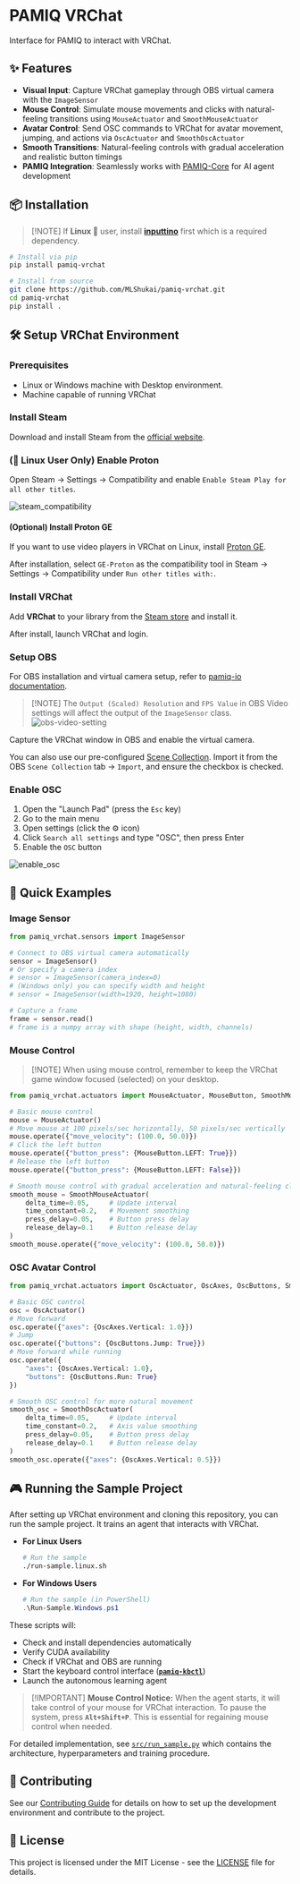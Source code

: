 # PAMIQ VRChat

Interface for PAMIQ to interact with VRChat.

## ✨ Features

- **Visual Input**: Capture VRChat gameplay through OBS virtual camera with the `ImageSensor`
- **Mouse Control**: Simulate mouse movements and clicks with natural-feeling transitions using `MouseActuator` and `SmoothMouseActuator`
- **Avatar Control**: Send OSC commands to VRChat for avatar movement, jumping, and actions via `OscActuator` and `SmoothOscActuator`
- **Smooth Transitions**: Natural-feeling controls with gradual acceleration and realistic button timings
- **PAMIQ Integration**: Seamlessly works with [PAMIQ-Core](https://mlshukai.github.io/pamiq-core/) for AI agent development

## 📦 Installation

> \[!NOTE\]
> If **Linux 🐧** user, install [**inputtino**](https://github.com/games-on-whales/inputtino/tree/stable/bindings/python#installation) first which is a required dependency.

```sh
# Install via pip
pip install pamiq-vrchat

# Install from source
git clone https://github.com/MLShukai/pamiq-vrchat.git
cd pamiq-vrchat
pip install .
```

## 🛠️ Setup VRChat Environment

### Prerequisites

- Linux or Windows machine with Desktop environment.
- Machine capable of running VRChat

### Install Steam

Download and install Steam from the [official website](https://store.steampowered.com/about/).

### **(🐧 Linux User Only)** Enable Proton

Open Steam → Settings → Compatibility and enable `Enable Steam Play for all other titles`.

![steam_compatibility](./docs/images/steam_compatibility.png)

#### (Optional) Install Proton GE

If you want to use video players in VRChat on Linux, install [Proton GE](https://github.com/GloriousEggroll/proton-ge-custom?tab=readme-ov-file#installation).

After installation, select `GE-Proton` as the compatibility tool in Steam → Settings → Compatibility under `Run other titles with:`.

### Install VRChat

Add **VRChat** to your library from the [Steam store](https://store.steampowered.com/app/438100/VRChat/) and install it.

After install, launch VRChat and login.

### Setup OBS

For OBS installation and virtual camera setup, refer to [pamiq-io documentation](https://github.com/MLShukai/pamiq-io?tab=readme-ov-file#obs-virtual-camera).

> \[!NOTE\]
> The `Output (Scaled) Resolution` and `FPS Value` in OBS Video settings will affect the output of the `ImageSensor` class.
> ![obs-video-setting](./docs/images/obs_video_setting.png)

Capture the VRChat window in OBS and enable the virtual camera.

You can also use our pre-configured [Scene Collection](./obs_settings/). Import it from the OBS `Scene Collection` tab → `Import`, and ensure the checkbox is checked.

### Enable OSC

1. Open the "Launch Pad" (press the `Esc` key)
2. Go to the main menu
3. Open settings (click the ⚙️ icon)
4. Click `Search all settings` and type "OSC", then press Enter
5. Enable the `OSC` button

![enable_osc](./docs/images/osc_enable.png)

## 🚀 Quick Examples

### Image Sensor

```python
from pamiq_vrchat.sensors import ImageSensor

# Connect to OBS virtual camera automatically
sensor = ImageSensor()
# Or specify a camera index
# sensor = ImageSensor(camera_index=0)
# (Windows only) you can specify width and height
# sensor = ImageSensor(width=1920, height=1080)

# Capture a frame
frame = sensor.read()
# frame is a numpy array with shape (height, width, channels)
```

### Mouse Control

> \[!NOTE\]
> When using mouse control, remember to keep the VRChat game window focused (selected) on your desktop.

```python
from pamiq_vrchat.actuators import MouseActuator, MouseButton, SmoothMouseActuator

# Basic mouse control
mouse = MouseActuator()
# Move mouse at 100 pixels/sec horizontally, 50 pixels/sec vertically
mouse.operate({"move_velocity": (100.0, 50.0)})
# Click the left button
mouse.operate({"button_press": {MouseButton.LEFT: True}})
# Release the left button
mouse.operate({"button_press": {MouseButton.LEFT: False}})

# Smooth mouse control with gradual acceleration and natural-feeling clicks
smooth_mouse = SmoothMouseActuator(
    delta_time=0.05,     # Update interval
    time_constant=0.2,   # Movement smoothing
    press_delay=0.05,    # Button press delay
    release_delay=0.1    # Button release delay
)
smooth_mouse.operate({"move_velocity": (100.0, 50.0)})
```

### OSC Avatar Control

```python
from pamiq_vrchat.actuators import OscActuator, OscAxes, OscButtons, SmoothOscActuator

# Basic OSC control
osc = OscActuator()
# Move forward
osc.operate({"axes": {OscAxes.Vertical: 1.0}})
# Jump
osc.operate({"buttons": {OscButtons.Jump: True}})
# Move forward while running
osc.operate({
    "axes": {OscAxes.Vertical: 1.0},
    "buttons": {OscButtons.Run: True}
})

# Smooth OSC control for more natural movement
smooth_osc = SmoothOscActuator(
    delta_time=0.05,     # Update interval
    time_constant=0.2,   # Axis value smoothing
    press_delay=0.05,    # Button press delay
    release_delay=0.1    # Button release delay
)
smooth_osc.operate({"axes": {OscAxes.Vertical: 0.5}})
```

## 🎮 Running the Sample Project

After setting up VRChat environment and cloning this repository, you can run the sample project. It trains an agent that interacts with VRChat.

- **For Linux Users**

  ```bash
  # Run the sample
  ./run-sample.linux.sh
  ```

- **For Windows Users**

  ```powershell
  # Run the sample (in PowerShell)
  .\Run-Sample.Windows.ps1
  ```

These scripts will:

- Check and install dependencies automatically
- Verify CUDA availability
- Check if VRChat and OBS are running
- Start the keyboard control interface ([**`pamiq-kbctl`**](https://mlshukai.github.io/pamiq-core/user-guide/console/#keyboard-shortcut-controller))
- Launch the autonomous learning agent

> \[!IMPORTANT\]
> **Mouse Control Notice:** When the agent starts, it will take control of your mouse for VRChat interaction. To pause the system, press **`Alt+Shift+P`**. This is essential for regaining mouse control when needed.

For detailed implementation, see [`src/run_sample.py`](src/run_sample.py) which contains the architecture, hyperparameters and training procedure.

## 🤝 Contributing

See our [Contributing Guide](CONTRIBUTING.md) for details on how to set up the development environment and contribute to the project.

## 📄 License

This project is licensed under the MIT License - see the [LICENSE](LICENSE) file for details.
